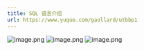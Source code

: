 ```yaml
---
title: SQL 语言介绍
url: https://www.yuque.com/gaollard/utbbp1
---
```


![image.png](http://s3.airtlab.com/mysql/1601645857104-cb7526b8-c5af-4677-ae19-83318c1c2b68.png)
![image.png](http://s3.airtlab.com/mysql/1601645911349-030d10cd-beba-47a6-af6e-91e7667bd76d.png)
![image.png](http://s3.airtlab.com/mysql/1601646004497-fbd4186f-0ae0-462f-a910-94dd7fa42632.png)
